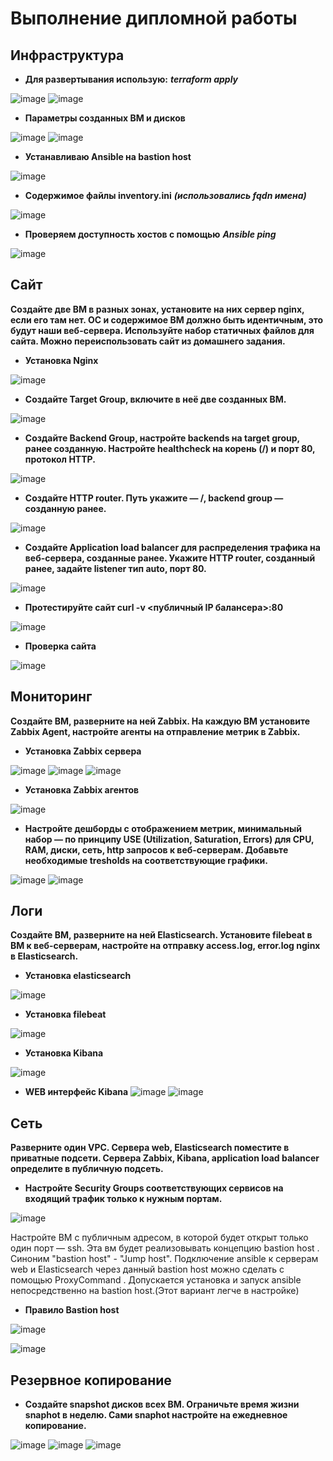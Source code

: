 # Выполнение дипломной работы

## Инфраструктура
- **Для развертывания использую:** ***terraform apply***

![image](https://github.com/SergeySS72/Diplom/assets/134854727/d256df04-0ead-4c7b-bffb-a9f8cd491073)
![image](https://github.com/SergeySS72/Diplom/assets/134854727/6970ade2-870a-4522-879d-48a42f5ccaf9)

- **Параметры созданных ВМ и дисков**

![image](https://github.com/SergeySS72/Diplom/assets/134854727/e2c41982-5ffb-4ef2-9f61-00dfbf1af87f)
![image](https://github.com/SergeySS72/Diplom/assets/134854727/277b5d01-b82f-4708-862b-6ed4fd52cb46)

- **Устанавливаю Ansible на bastion host**

![image](https://github.com/SergeySS72/Diplom/assets/134854727/d8db223f-e167-443d-8e3a-7c5beaf9ad03)

- **Содержимое файлы inventory.ini** ***(использовались fqdn имена)***

![image](https://github.com/SergeySS72/Diplom/assets/134854727/2db56a98-b8ea-4cb2-9b68-b5d1207cf448)

- **Проверяем доступность хостов с помощью** ***Ansible ping***

![image](https://github.com/SergeySS72/Diplom/assets/134854727/056b9e41-d41a-44ac-b945-9dd787df14e4)

## Сайт
****Создайте две ВМ в разных зонах, установите на них сервер nginx, если его там нет. ОС и содержимое ВМ должно быть идентичным, это будут наши веб-сервера.
Используйте набор статичных файлов для сайта. Можно переиспользовать сайт из домашнего задания.****

- **Установка Nginx**

![image](https://github.com/SergeySS72/Diplom/assets/134854727/e7a86b25-cd85-4423-86a0-1f4e1c8b2d66)

- **Создайте Target Group, включите в неё две созданных ВМ.**

![image](https://github.com/SergeySS72/Diplom/assets/134854727/02c555a5-8019-41e8-85d1-976a0a9b09ef)

- **Создайте Backend Group, настройте backends на target group, ранее созданную. Настройте healthcheck на корень (/) и порт 80, протокол HTTP.**

![image](https://github.com/SergeySS72/Diplom/assets/134854727/490c2928-f10f-4fbb-8e11-3b41b2bf7f1a)

- **Создайте HTTP router. Путь укажите — /, backend group — созданную ранее.**

![image](https://github.com/SergeySS72/Diplom/assets/134854727/6e96bea2-35bb-4e68-a703-5db408c28e2e)

- **Создайте Application load balancer для распределения трафика на веб-сервера, созданные ранее. Укажите HTTP router, созданный ранее, задайте listener тип auto, порт 80.**

![image](https://github.com/SergeySS72/Diplom/assets/134854727/4b7ac277-29d9-4446-9b78-6019326cd871)

- **Протестируйте сайт curl -v <публичный IP балансера>:80**

![image](https://github.com/SergeySS72/Diplom/assets/134854727/294dddf9-36b7-430d-9b2f-d30ec472932d)

- **Проверка сайта**

![image](https://github.com/SergeySS72/Diplom/assets/134854727/a3e0b7f0-5cad-4799-a4ca-3517284a1625)

## Мониторинг

****Создайте ВМ, разверните на ней Zabbix. На каждую ВМ установите Zabbix Agent, настройте агенты на отправление метрик в Zabbix.****
 
- **Установка Zabbix сервера**

![image](https://github.com/SergeySS72/Diplom/assets/134854727/ceb9a2a7-196d-4af3-84a0-018c47d40f4c)
![image](https://github.com/SergeySS72/Diplom/assets/134854727/eee4cbd9-67c9-44ce-a646-249d2b7ea186)
![image](https://github.com/SergeySS72/Diplom/assets/134854727/10884870-eb6f-40d8-a188-a8aaabe87842)

- **Установка Zabbix агентов**

![image](https://github.com/SergeySS72/Diplom/assets/134854727/643e5b21-3348-4029-9731-69814e573011)

- **Настройте дешборды с отображением метрик, минимальный набор — по принципу USE (Utilization, Saturation, Errors) для CPU, RAM, диски, сеть, http запросов к веб-серверам. Добавьте необходимые tresholds на соответствующие графики.**

![image](https://github.com/SergeySS72/Diplom/assets/134854727/930f1148-34b7-4af8-95c9-2b8dde7e6cb7)
![image](https://github.com/SergeySS72/Diplom/assets/134854727/25b292f7-0477-40ef-87b5-30df5c3209af)

## Логи

****Cоздайте ВМ, разверните на ней Elasticsearch. Установите filebeat в ВМ к веб-серверам, настройте на отправку access.log, error.log nginx в Elasticsearch.****

- **Установка elasticsearch**

![image](https://github.com/SergeySS72/Diplom/assets/134854727/a7fa2c72-1f1e-41df-abd6-192b02041853)

- **Установка filebeat**

![image](https://github.com/SergeySS72/Diplom/assets/134854727/6f8add5e-4b57-4a4d-8c4a-92b753142909)

- **Установка Kibana**

![image](https://github.com/SergeySS72/Diplom/assets/134854727/71dd326b-3b9d-4136-867a-cf8ef647b8e3)

- **WEB интерфейс Kibana**
![image](https://github.com/SergeySS72/Diplom/assets/134854727/097b45ce-88d1-4cd8-9f4e-fd1eef53ff52)
![image](https://github.com/SergeySS72/Diplom/assets/134854727/a96035c2-ef8b-4c70-9246-2278ebae2611)

## Сеть

****Разверните один VPC. Сервера web, Elasticsearch поместите в приватные подсети. Сервера Zabbix, Kibana, application load balancer определите в публичную подсеть.****
- **Настройте Security Groups соответствующих сервисов на входящий трафик только к нужным портам.**

![image](https://github.com/SergeySS72/Diplom/assets/134854727/6c6dd5e8-5b06-476c-b55b-6d2143d6cb7f)

Настройте ВМ с публичным адресом, в которой будет открыт только один порт — ssh. Эта вм будет реализовывать концепцию bastion host . Синоним "bastion host" - "Jump host". Подключение ansible к серверам web и Elasticsearch через данный bastion host можно сделать с помощью ProxyCommand . Допускается установка и запуск ansible непосредственно на bastion host.(Этот вариант легче в настройке)

- **Правило Bastion host**

![image](https://github.com/SergeySS72/Diplom/assets/134854727/e323e657-4801-4e8c-884e-4fb7373a6003)

![image](https://github.com/SergeySS72/Diplom/assets/134854727/77b74bf8-bff9-4c14-9cc6-c80e0aea2cfc)

## Резервное копирование

- **Создайте snapshot дисков всех ВМ. Ограничьте время жизни snaphot в неделю. Сами snaphot настройте на ежедневное копирование.**

![image](https://github.com/SergeySS72/Diplom/assets/134854727/f2b80104-6857-4d20-bbfc-48d5c52c975f)
![image](https://github.com/SergeySS72/Diplom/assets/134854727/17a7ce69-9037-4103-b368-edc2d1047a8a)
![image](https://github.com/SergeySS72/Diplom/assets/134854727/fe1553de-9d5f-454b-83bf-bc4545a4c9ff)
